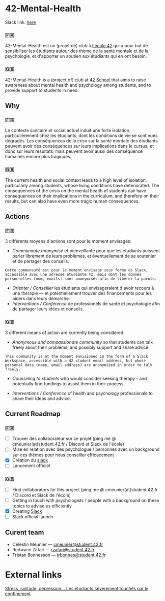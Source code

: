 # 42-Mental-Health

Slack link: [here](https://join.slack.com/t/42mentalhealth/shared_invite/zt-l44182g7-xHDI87Uher~yUfdiuNZbBw)

### 🇫🇷
42-Mental-Health est un (projet de) _club_ à [l'école 42](https://www.42.fr) qui a pour but de sensibiliser les étudiants autour des thème de la santé mentale et de la psychologie, et d'apporter un soutien aux étudiants qui en ont besoin.

### 🇬🇧
42-Mental-Health is a (project of) _club_ at [42 School ](https://www.42.fr) that aims to raise awareness about mental health and psychology among students, and to provide support to students in need.

## Why

### 🇫🇷
Le contexte sanitaire et social actuel induit une forte isolation, particulièrement chez les étudiants, dont les conditions de vie se sont vues dégradés. Les conséquences de la crise sur la santé mentale des étudiants peuvent avoir des conséquences sur leurs implications dans le cursus, et donc sur leurs resultats, mais peuvent avoir aussi des conséquence humaines encore plus tragiques.

### 🇬🇧
The current health and social context leads to a high level of isolation, particularly among students, whose living conditions have deteriorated. The consequences of the crisis on the mental health of students can have consequences on their implications in the curriculum, and therefore on their results, but can also have even more tragic human consequences.

## Actions

### 🇫🇷
3 différents moyens d'actions sont pour le moment envisagés:

- _Communauté anonymisé_ et bienveillante pour que les étudiants puissent parler librement de leurs problèmes, et éventuellement de se soutenier et de partager des conseils.
```
Cette communauté est pour le moment envisagé sous forme de Slack, accessible avec une adresse étudiante 42, mais dont les donnés personnelles (nom, emails) sont anonymisés afin de libérer la parole.
```
- _Orienter / Conseiller_ les étudiants qui envisageraient d'avoir recours à une therapie — et potentiellement trouver des financements pour les aiders dans leurs démarche.
- _Interventions / Conférence_ de professionels de santé et psychologie afin de partager leurs idées et conseils.

### 🇬🇧
3 different means of action are currently being considered:

- _Anonymous and compassionate community_ so that students can talk freely about their problems, and possibly support and share advice.
```
This community is at the moment envisioned in the form of a Slack Workspace, accessible with a 42 student email address, but whose personal data (name, email address) are anonymized in order to talk freely.
```
- _Counseling to students_ who would consider seeking therapy - and potentially find fundings to assist them in their process.

- _Interventions / Conference_ of health and psychology professionals to share their ideas and advice.

## Current Roadmap
### 🇫🇷
- [ ] Trouver des collaborateur sur ce projet (ping me @ cmeunier(at)student.42.fr / Discord et Slack de l'école)
- [ ] Mise en relation avec des psychologue / personnes avec un background sur ces thèmes pour nous conseiller efficacement
- [x] Création du [slack](https://join.slack.com/t/42mentalhealth/shared_invite/zt-l44182g7-xHDI87Uher~yUfdiuNZbBw)
- [ ] Lancement officiel

### 🇬🇧
- [ ] Find collaborators for this project (ping me @ cmeunier(at)student.42.fr /  Discord et Slack de l'école)
- [ ] Getting in touch with psychologists / people with a background on these topics to advise us efficiently
- [x] Creating [Slack](https://join.slack.com/t/42mentalhealth/shared_invite/zt-l44182g7-xHDI87Uher~yUfdiuNZbBw)
- [ ] Slack official launch

## Curent team
- Célestin Meunier    —   cmeunier@student.42.fr
- Redwane Zafari      —   rzafari@student.42.fr
- Tristan Bonnesson   —   trbonnes@student.42.fr

# External links
[Stress, solitude, dépression… Les étudiants sévèrement touchés par le confinement](https://www.letudiant.fr/lifestyle/Sante-mutuelle-et-assurance/solitude-depression-les-etudiants-sont-severement-touches-par-le-confinement.html)